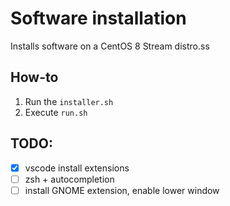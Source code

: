 # Software installation

Installs software on a CentOS 8 Stream distro.ss

## How-to

1) Run the `installer.sh`
1) Execute `run.sh`

## TODO:
- [X] vscode install extensions
- [ ] zsh + autocompletion
- [ ] install GNOME extension, enable lower window
